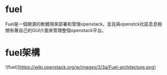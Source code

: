 # fuel
Fuel是一個開源的軟體用來部署和管理openstack，並且與openstck社區息息相關有著自己的GUI介面來管理整個openstack平台。
# fuel架構
!(fuel)[https://wiki.openstack.org/w/images/3/3a/Fuel-architecture.png]

